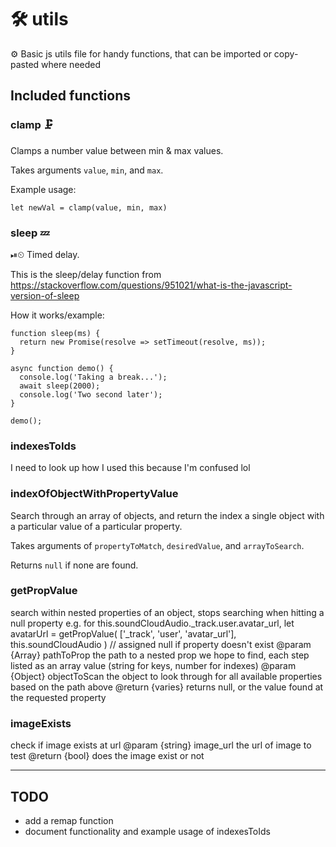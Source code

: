 
# 🛠 utils

⚙️ Basic js utils file for handy functions, that can be imported or copy-pasted where needed




## Included functions



### clamp 🗜

Clamps a number value between min & max values.

Takes arguments `value`, `min`, and `max`.

Example usage:
```
let newVal = clamp(value, min, max)
```



### sleep 💤

⏯⏲ Timed delay.

This is the sleep/delay function from https://stackoverflow.com/questions/951021/what-is-the-javascript-version-of-sleep

How it works/example:

```
function sleep(ms) {
  return new Promise(resolve => setTimeout(resolve, ms));
}

async function demo() {
  console.log('Taking a break...');
  await sleep(2000);
  console.log('Two second later');
}

demo();
```


### indexesToIds

I need to look up how I used this because I'm confused lol



### indexOfObjectWithPropertyValue

Search through an array of objects, and return the index a single object with a particular value of a particular property.

Takes arguments of `propertyToMatch`, `desiredValue`, and `arrayToSearch`.

Returns `null` if none are found.



### getPropValue

search within nested properties of an object, stops searching when hitting a null property
e.g. for this.soundCloudAudio._track.user.avatar_url,
let avatarUrl = getPropValue( ['_track', 'user', 'avatar_url'], this.soundCloudAudio ) // assigned null if property doesn't exist
@param  {Array} pathToProp   the path to a nested prop we hope to find, each step listed as an array value (string for keys, number for indexes)
@param  {Object} objectToScan the object to look through for all available properties based on the path above
@return {varies}              returns null, or the value found at the requested property



### imageExists

check if image exists at url
@param  {string} image_url the url of image to test
@return {bool}           does the image exist or not


---


## TODO

- add a remap function
- document functionality and example usage of indexesToIds
